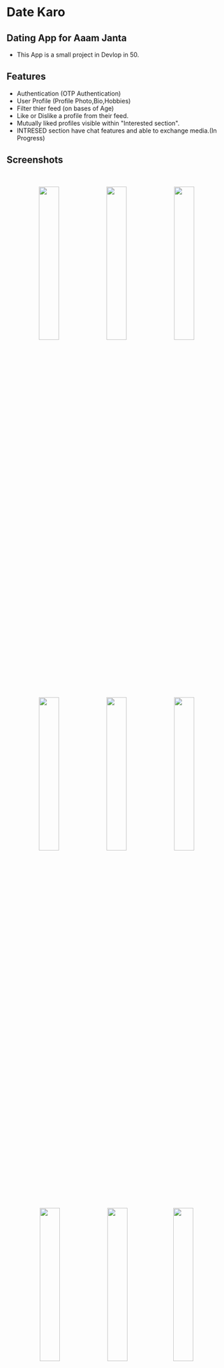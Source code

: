 
# Date Karo

## Dating App for Aaam Janta
 - This App is a small project in Devlop in 50.


## Features

- Authentication (OTP Authentication)
- User Profile (Profile Photo,Bio,Hobbies)
- Filter thier feed (on bases of Age)
- Like or Dislike a profile from their feed.
- Mutually liked profiles visible within "Interested section".
- INTRESED section have chat features and able to exchange media.(In Progress)

## Screenshots

<br>
<p align="center">
    <img src="assets/Screenshots/onboarding1.jpg" width="30%"></img> <img src="assets/Screenshots/onboarding2.jpg" width="30%"></img> <img src="assets/Screenshots/onboarding3.jpg" width="30%"></img> 
    <br>
    <img src="assets/Screenshots/enter.jpg" width="30%"></img> <img src="assets/Screenshots/studentlogin.jpg" width="30%"></img> <img src="assets/Screenshots/otpscreen.jpg" width="30%"></img>
    <br> 
    <img src="assets/Screenshots/studentregisterform.jpg" width="30%"> </img><img src="assets/Screenshots/tutionregisterform.jpg" width="30%"><img src="assets/Screenshots/applytution.jpg" width="30%"></img>  
    <br>
    <img src="assets/Screenshots/searchtutionby.jpg" width="30%"></img> <img src="assets/Screenshots/enterpin.jpg" width="30%"></img> <img src="assets/Screenshots/tutionlist.jpg" width="30%"></img>
    <br>
    <img src="assets/Screenshots/joinedtutions.jpg" width="30%"></img> <img src="assets/Screenshots/tutiondetails.jpg" width="30%"> </img> <img src="assets/Screenshots/chatwithtution.jpg" width="30%"></img> 
    <br>
    <img src="assets/Screenshots/studentedit.jpg" width="30%"> </img><img src="assets/Screenshots/tutiondrawer.jpg" width="30%"><img src="assets/Screenshots/studentdrawer.jpg" width="30%"></img> 
    


</p>

## Future Implementations
- INTRESED section have chat features and able to exchange media.
- Filter the User feed on Bases of Distance Radius and Gender.


## 💻Tech Stacks 

- Flutter
- Firebase

## 🤓 Contributors 

- [Kapil Kumar](https://github.com/kapilkumar2001)
- [Nishant Andoriya](https://github.com/M-A-D-A-R-A)
